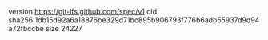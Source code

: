 version https://git-lfs.github.com/spec/v1
oid sha256:1db15d92a6a18876be329d71bc895b906793f776b6adb55937d9d94a72fbccbe
size 24227
